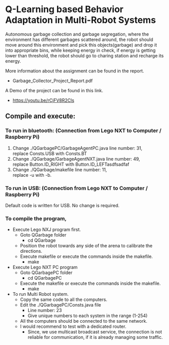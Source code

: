 # Q-Learning based Behavior Adaptation in Multi-Robot Systems
  
Autonomous garbage collection and garbage segregation, where the environment has different garbages scattered around, the robot should move around this environment and pick this objects(garbage) and drop it into appropriate bins, while keeping energy in check, if energy is getting lower than threshold, the robot should go to charing station and recharge its energy.

More information about the assignment can be found in the report.  
* Garbage_Collector_Project_Report.pdf

A Demo of the project can be found in this link.  
* https://youtu.be/rCjFV8R2Cls

## Compile and execute:
### To run in bluetooth: (Connection from Lego NXT to Computer / Raspberry Pi)
1) Change ./QGarbagePC/GarbageAgentPC.java line number: 31,  
   replace Consts.USB with Consts.BT
2) Change ./QGarbage/GarbageAgentNXT.java line number: 49,  
   replace Button.ID_RIGHT with Button.ID_LEFTasdfsadfaf
3) Change ./QGarbage/makefile line number: 11,  
   replace -u with -b.

### To run in USB: (Connection from Lego NXT to Computer / Raspberry Pi)
   Default code is written for USB. No change is required.

### To compile the program,
* Execute Lego NXJ program first.  
  * Goto QGarbage folder  
    * cd QGarbage  
  * Position the robot towards any side of the arena to calibrate the directions.
  * Execute makefile or execute the commands inside the makefile.  
    * make  
* Execute Lego NXT PC program  
  * Goto QGarbagePC folder
    * cd QGarbagePC
  * Execute the makefile or execute the commands inside the makefile.
    * make
* To run Multi Robot system.
  * Copy the same code to all the computers.
  * Edit the ./QGarbagePC/Consts.java file
    * Line number: 23
    * Give unique numbers to each system in the range (1-254)
  * All the computers should be connected to the same network.
  * I would recommend to test with a dedicated router.
    * Since, we use multicast broadcast service, the connection is not reliable for communication, if it is already managing some traffic.
